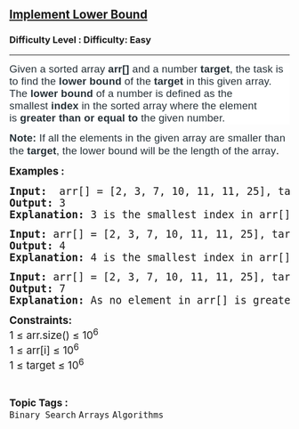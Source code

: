 <h2><a href="https://www.geeksforgeeks.org/problems/implement-lower-bound/1">Implement Lower Bound</a></h2><h3>Difficulty Level : Difficulty: Easy</h3><hr><div class="problems_problem_content__Xm_eO" data-cur="cursor"><p dir="ltr" style="box-sizing: border-box; margin: 0px 0px 10px; padding: 0px; border: 0px; font-size: 18px; vertical-align: baseline; color: #273239; font-family: Nunito, sans-serif; letter-spacing: 0.162px; background-color: #ffffff;" data-cur="cursor"><span style="font-size: 14pt;"><span style="box-sizing: border-box; margin: 0px; padding: 0px; border: 0px; vertical-align: baseline;">Given a sorted array&nbsp;</span><strong style="box-sizing: border-box; margin: 0px; padding: 0px; border: 0px; vertical-align: baseline;">arr[]&nbsp;</strong><span style="box-sizing: border-box; margin: 0px; padding: 0px; border: 0px; vertical-align: baseline;">and a number&nbsp;</span><strong style="box-sizing: border-box; margin: 0px; padding: 0px; border: 0px; vertical-align: baseline;">target</strong><span style="box-sizing: border-box; margin: 0px; padding: 0px; border: 0px; vertical-align: baseline;" data-cur="cursor">, the task is to find the&nbsp;</span><strong style="box-sizing: border-box; margin: 0px; padding: 0px; border: 0px; vertical-align: baseline;" data-cur="cursor">lower bound</strong><span style="box-sizing: border-box; margin: 0px; padding: 0px; border: 0px; vertical-align: baseline;" data-cur="cursor">&nbsp;of the&nbsp;</span><strong style="box-sizing: border-box; margin: 0px; padding: 0px; border: 0px; vertical-align: baseline;">target</strong><span style="box-sizing: border-box; margin: 0px; padding: 0px; border: 0px; vertical-align: baseline;">&nbsp;in this given array. The&nbsp;</span><strong style="box-sizing: border-box; margin: 0px; padding: 0px; border: 0px; vertical-align: baseline;">lower bound</strong><span style="box-sizing: border-box; margin: 0px; padding: 0px; border: 0px; vertical-align: baseline;" data-cur="cursor">&nbsp;of a number is defined as the smallest&nbsp;</span><strong style="box-sizing: border-box; margin: 0px; padding: 0px; border: 0px; vertical-align: baseline;">index</strong><span style="box-sizing: border-box; margin: 0px; padding: 0px; border: 0px; vertical-align: baseline;" data-cur="cursor">&nbsp;in the sorted array where the element is&nbsp;</span><strong style="box-sizing: border-box; margin: 0px; padding: 0px; border: 0px; vertical-align: baseline;">greater than or equal to</strong><span style="box-sizing: border-box; margin: 0px; padding: 0px; border: 0px; vertical-align: baseline;" data-cur="cursor">&nbsp;the given number.</span></span></p>
<p data-cur="cursor"><span style="font-size: 14pt;"><strong style="color: #273239; font-family: Nunito, sans-serif; letter-spacing: 0.162px; box-sizing: border-box; margin: 0px; padding: 0px; border: 0px; vertical-align: baseline;">Note:</strong><span style="color: #273239; font-family: Nunito, sans-serif; letter-spacing: 0.162px; box-sizing: border-box; margin: 0px; padding: 0px; border: 0px; vertical-align: baseline;" data-cur="cursor">&nbsp;If all the elements in the given array are smaller than the&nbsp;</span><strong style="color: #273239; font-family: Nunito, sans-serif; letter-spacing: 0.162px; box-sizing: border-box; margin: 0px; padding: 0px; border: 0px; vertical-align: baseline;">target</strong><span style="color: #273239; font-family: Nunito, sans-serif; letter-spacing: 0.162px; box-sizing: border-box; margin: 0px; padding: 0px; border: 0px; vertical-align: baseline;" data-cur="cursor">, the lower bound will be the length of the array</span>.&nbsp;</span></p>
<p data-cur="cursor"><span style="font-size: 14pt;"><strong>Examples :</strong></span></p>
<pre data-cur="cursor"><span style="font-size: 14pt;" data-cur="cursor"><strong>Input: </strong> arr[] = [2, 3, 7, 10, 11, 11, 25], target = 9
<strong>Output:</strong> 3
<strong>Explanation:</strong> 3 is the smallest index in arr[] where element (arr[3] = 10) is greater than or equal to 9.</span></pre>
<pre data-cur="cursor"><span style="font-size: 14pt;" data-cur="cursor"><strong>Input:</strong> arr[] = [2, 3, 7, 10, 11, 11, 25], target = 11
<strong>Output:</strong> 4
<strong>Explanation:</strong> 4 is the smallest index in arr[] where element (arr[4] = 11) is greater than or equal to 11.<br></span></pre>
<pre><span style="font-size: 14pt;"><strong>Input:</strong> arr[] = [2, 3, 7, 10, 11, 11, 25], target = 100
<strong>Output:</strong> 7
<strong>Explanation:</strong> As no element in arr[] is greater than 100, return the length of array.</span></pre>
<p><span style="font-size: 14pt;"><strong>Constraints:</strong><br>1 ≤ arr.size() ≤ 10<sup>6</sup><br>1 ≤ arr[i] ≤ 10<sup>6</sup><br>1 ≤ target ≤ 10<sup>6</sup></span></p></div><br><p><span style=font-size:18px><strong>Topic Tags : </strong><br><code>Binary Search</code>&nbsp;<code>Arrays</code>&nbsp;<code>Algorithms</code>&nbsp;